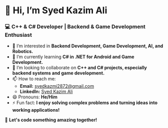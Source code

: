 # 👋 Hi, I’m Syed Kazim Ali  
### 💻 C++ & C# Developer | Backend & Game Development Enthusiast  

- 👀 I’m interested in **Backend Development, Game Development, AI, and Robotics.**  
- 🌱 I’m currently learning **C# in .NET for Android and Game Development.**  
- 💞️ I’m looking to collaborate on **C++ and C# projects, especially backend systems and game development.**  
- 📫 How to reach me:  
  - **Email:** [syedkazmi2872@gmail.com](mailto:syedkazmi2872@gmail.com)  
  - **LinkedIn:** [Syed Kazim Ali](https://www.linkedin.com/in/syed-kazim-ali)  
- 😄 Pronouns: **He/Him**  
- ⚡ Fun fact: **I enjoy solving complex problems and turning ideas into working applications!**  

🚀 **Let's code something amazing together!**  

